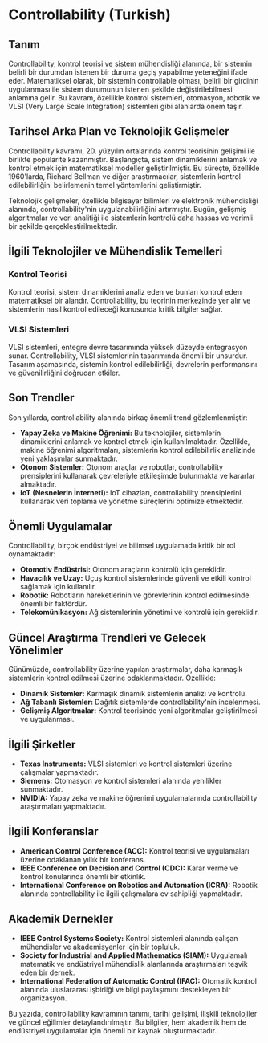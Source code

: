 # Controllability (Turkish)

## Tanım
Controllability, kontrol teorisi ve sistem mühendisliği alanında, bir sistemin belirli bir durumdan istenen bir duruma geçiş yapabilme yeteneğini ifade eder. Matematiksel olarak, bir sistemin controllable olması, belirli bir girdinin uygulanması ile sistem durumunun istenen şekilde değiştirilebilmesi anlamına gelir. Bu kavram, özellikle kontrol sistemleri, otomasyon, robotik ve VLSI (Very Large Scale Integration) sistemleri gibi alanlarda önem taşır.

## Tarihsel Arka Plan ve Teknolojik Gelişmeler
Controllability kavramı, 20. yüzyılın ortalarında kontrol teorisinin gelişimi ile birlikte popülarite kazanmıştır. Başlangıçta, sistem dinamiklerini anlamak ve kontrol etmek için matematiksel modeller geliştirilmiştir. Bu süreçte, özellikle 1960'larda, Richard Bellman ve diğer araştırmacılar, sistemlerin kontrol edilebilirliğini belirlemenin temel yöntemlerini geliştirmiştir. 

Teknolojik gelişmeler, özellikle bilgisayar bilimleri ve elektronik mühendisliği alanında, controllability'nin uygulanabilirliğini artırmıştır. Bugün, gelişmiş algoritmalar ve veri analitiği ile sistemlerin kontrolü daha hassas ve verimli bir şekilde gerçekleştirilmektedir.

## İlgili Teknolojiler ve Mühendislik Temelleri
### Kontrol Teorisi
Kontrol teorisi, sistem dinamiklerini analiz eden ve bunları kontrol eden matematiksel bir alandır. Controllability, bu teorinin merkezinde yer alır ve sistemlerin nasıl kontrol edileceği konusunda kritik bilgiler sağlar.

### VLSI Sistemleri
VLSI sistemleri, entegre devre tasarımında yüksek düzeyde entegrasyon sunar. Controllability, VLSI sistemlerinin tasarımında önemli bir unsurdur. Tasarım aşamasında, sistemin kontrol edilebilirliği, devrelerin performansını ve güvenilirliğini doğrudan etkiler.

## Son Trendler
Son yıllarda, controllability alanında birkaç önemli trend gözlemlenmiştir:
- **Yapay Zeka ve Makine Öğrenimi:** Bu teknolojiler, sistemlerin dinamiklerini anlamak ve kontrol etmek için kullanılmaktadır. Özellikle, makine öğrenimi algoritmaları, sistemlerin kontrol edilebilirlik analizinde yeni yaklaşımlar sunmaktadır.
- **Otonom Sistemler:** Otonom araçlar ve robotlar, controllability prensiplerini kullanarak çevreleriyle etkileşimde bulunmakta ve kararlar almaktadır.
- **IoT (Nesnelerin İnterneti):** IoT cihazları, controllability prensiplerini kullanarak veri toplama ve yönetme süreçlerini optimize etmektedir.

## Önemli Uygulamalar
Controllability, birçok endüstriyel ve bilimsel uygulamada kritik bir rol oynamaktadır:
- **Otomotiv Endüstrisi:** Otonom araçların kontrolü için gereklidir.
- **Havacılık ve Uzay:** Uçuş kontrol sistemlerinde güvenli ve etkili kontrol sağlamak için kullanılır.
- **Robotik:** Robotların hareketlerinin ve görevlerinin kontrol edilmesinde önemli bir faktördür.
- **Telekomünikasyon:** Ağ sistemlerinin yönetimi ve kontrolü için gereklidir.

## Güncel Araştırma Trendleri ve Gelecek Yönelimler
Günümüzde, controllability üzerine yapılan araştırmalar, daha karmaşık sistemlerin kontrol edilmesi üzerine odaklanmaktadır. Özellikle:
- **Dinamik Sistemler:** Karmaşık dinamik sistemlerin analizi ve kontrolü.
- **Ağ Tabanlı Sistemler:** Dağıtık sistemlerde controllability'nin incelenmesi.
- **Gelişmiş Algoritmalar:** Kontrol teorisinde yeni algoritmalar geliştirilmesi ve uygulanması.

## İlgili Şirketler
- **Texas Instruments:** VLSI sistemleri ve kontrol sistemleri üzerine çalışmalar yapmaktadır.
- **Siemens:** Otomasyon ve kontrol sistemleri alanında yenilikler sunmaktadır.
- **NVIDIA:** Yapay zeka ve makine öğrenimi uygulamalarında controllability araştırmaları yapmaktadır.

## İlgili Konferanslar
- **American Control Conference (ACC):** Kontrol teorisi ve uygulamaları üzerine odaklanan yıllık bir konferans.
- **IEEE Conference on Decision and Control (CDC):** Karar verme ve kontrol konularında önemli bir etkinlik.
- **International Conference on Robotics and Automation (ICRA):** Robotik alanında controllability ile ilgili çalışmalara ev sahipliği yapmaktadır.

## Akademik Dernekler
- **IEEE Control Systems Society:** Kontrol sistemleri alanında çalışan mühendisler ve akademisyenler için bir topluluk.
- **Society for Industrial and Applied Mathematics (SIAM):** Uygulamalı matematik ve endüstriyel mühendislik alanlarında araştırmaları teşvik eden bir dernek.
- **International Federation of Automatic Control (IFAC):** Otomatik kontrol alanında uluslararası işbirliği ve bilgi paylaşımını destekleyen bir organizasyon. 

Bu yazıda, controllability kavramının tanımı, tarihi gelişimi, ilişkili teknolojiler ve güncel eğilimler detaylandırılmıştır. Bu bilgiler, hem akademik hem de endüstriyel uygulamalar için önemli bir kaynak oluşturmaktadır.